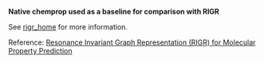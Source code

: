 **Native chemprop used as a baseline for comparison with RIGR**

See [rigr_home](https://github.com/akshatzalte/chemprop/tree/rigr_home) for more information.

Reference:  [Resonance Invariant Graph Representation (RIGR) for Molecular Property Prediction]()
